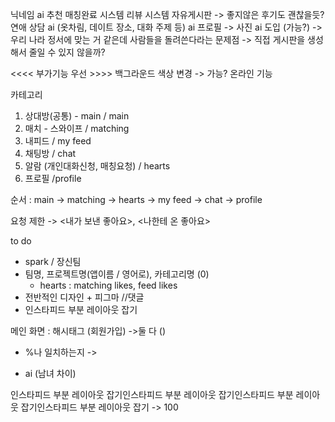  닉네임 ai 추천
매칭완료 시스템
리뷰 시스템
자유게시판 -> 좋지않은 후기도 괜찮을듯?
연애 상담 ai (옷차림, 데이트 장소, 대화 주제 등)
ai 프로필 -> 사진 ai 도입 (가능?) -> 우리 나라 정서에 맞는 거 같은데
사람들을 돌려쓴다라는 문제점 -> 직접 게시판을 생성해서 줄일 수 있지 않을까?

<<<< 부가기능 우선 >>>>
백그라운드 색상 변경 -> 가능?
온라인 기능


카테고리
1. 상대방(공통) - main  / main
2. 매치 - 스와이프       / matching
3. 내피드                  / my feed
4. 채팅방                  / chat
5. 알람 (개인대화신청, 매칭요청) / hearts
6. 프로필                  /profile

순서 : main -> matching -> hearts -> my feed -> chat -> profile

요청 제한 -> 
<내가 보낸 좋아요>, <나한테 온 좋아요>



to do
- spark / 장신팀 
- 팀명, 프로젝트명(앱이름 / 영어로), 카테고리명 (0)
  - hearts : matching likes, feed likes
- 전반적인 디자인 + 피그마 //댓글
- 인스타피드 부분 레이아웃 잡기


메인 화면 : 해시태그 (회원가입) ->둘 다 ()
   - %나 일치하는지 -> 

- ai (남녀 차이)



인스타피드 부분 레이아웃 잡기인스타피드 부분 레이아웃 잡기인스타피드 부분 레이아웃 잡기인스타피드 부분 레이아웃 잡기 -> 100
